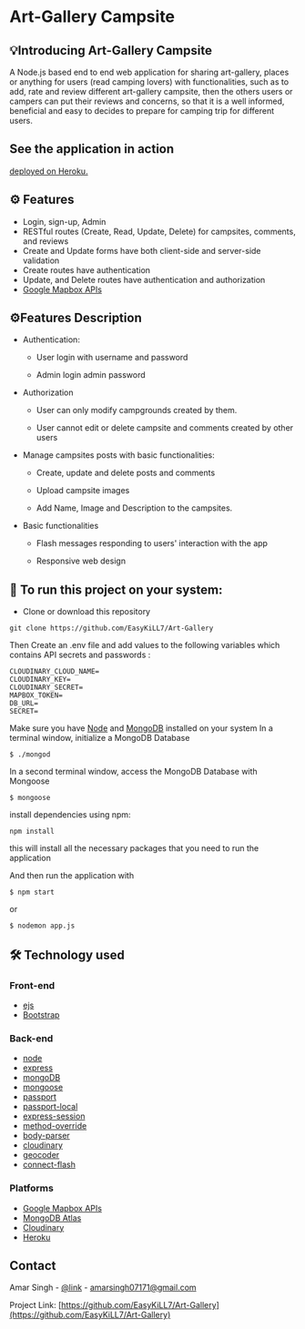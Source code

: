 # Art-Gallery Campsite

## 💡Introducing Art-Gallery Campsite
A Node.js based end to end web application for sharing art-gallery, places or anything for users (read camping lovers) with functionalities, such as to add, rate and review different art-gallery campsite, then the others users or campers can put their reviews and concerns, so that it is a well informed, beneficial and easy to decides to prepare for camping trip for different users.


## See the application in action
[deployed on Heroku.](https://art-gallerysite.herokuapp.com/)

## ⚙️ Features
-	Login, sign-up, Admin
-	RESTful routes (Create, Read, Update, Delete) for campsites, comments, and reviews
-	Create and Update forms have both client-side and server-side validation
-	Create routes have authentication
-	Update, and Delete routes have authentication and authorization
-	[Google Mapbox APIs](https://docs.mapbox.com/api/search/geocoding/)

## ⚙️Features Description
* Authentication:
  - User login with username and password

  - Admin login admin password

* Authorization
  - User can only modify campgrounds created by them.

  - User cannot edit or delete campsite and comments created by other users

* Manage campsites posts with basic functionalities:

  - Create, update and delete posts and comments
  - Upload campsite images

  - Add Name, Image and Description to the campsites.

* Basic functionalities

  - Flash messages responding to users' interaction with the app

  - Responsive web design

## 🚀 To run this project on your system:

* Clone or download this repository

```
git clone https://github.com/EasyKiLL7/Art-Gallery
```
Then Create an .env file and add values to the following variables which contains API secrets and passwords :
```
CLOUDINARY_CLOUD_NAME=
CLOUDINARY_KEY=
CLOUDINARY_SECRET=
MAPBOX_TOKEN=
DB_URL=
SECRET=
```
Make sure you have [Node](https://nodejs.) and  [MongoDB](https://docs.mongodb.com/manual/installation/) installed on your system
In a terminal window, initialize a MongoDB Database 
```
$ ./mongod
```
In a second terminal window, access the MongoDB Database with Mongoose
```
$ mongoose
```
install dependencies using npm: 

``` 
npm install
```
this will install all the necessary packages that you need to run the application

And then run the application with
```
$ npm start
```  
or
```
$ nodemon app.js
```
## 🛠 Technology used

### Front-end

* [ejs](http://ejs.co/)
* [Bootstrap](https://getbootstrap.com/docs/4.6/)

### Back-end

* [node](https://nodejs.org/)
* [express](https://expressjs.com/)
* [mongoDB](https://www.mongodb.com/)
* [mongoose](http://mongoosejs.com/)
* [passport](http://www.passportjs.org/)
* [passport-local](https://github.com/jaredhanson/passport-local#passport-local)
* [express-session](https://github.com/expressjs/session#express-session)
* [method-override](https://github.com/expressjs/method-override#method-override)
* [body-parser](https://www.npmjs.com/package/body-parser)
* [cloudinary](https://cloudinary.com/)
* [geocoder](https://github.com/wyattdanger/geocoder#geocoder)
* [connect-flash](https://github.com/jaredhanson/connect-flash#connect-flash)

### Platforms
* [Google Mapbox APIs](https://docs.mapbox.com/api/search/geocoding/)
* [MongoDB Atlas](https://www.mongodb.com/cloud/atlas)
* [Cloudinary](https://cloudinary.com/)
* [Heroku](https://www.heroku.com/)
 
## Contact

Amar Singh - [@link](https://www.linkedin.com/in/amarsingh371/) - amarsingh07171@gmail.com

Project Link: [https://github.com/EasyKiLL7/Art-Gallery](https://github.com/EasyKiLL7/Art-Gallery)
